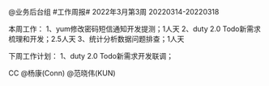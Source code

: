 @业务后台组 #工作周报#
2022年3月第3周 20220314-20220318

本周工作：
1、yum修改密码短信通知开发提测；1人天
2、duty 2.0 Todo新需求梳理和开发；2.5人天
3、统计分析数据问题排查；1人天

下周工作计划：
1、duty 2.0 Todo新需求开发联调；

CC @杨康(Conn) @范晓伟(KUN)